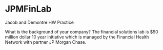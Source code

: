 # JPMFinLab
Jacob and Demontre HW Practice

What is the background of your company?
The financial solutions lab is $50 million dollar 10 year initiative which is managed by the Financial Health Network with partner JP Morgan Chase. 
